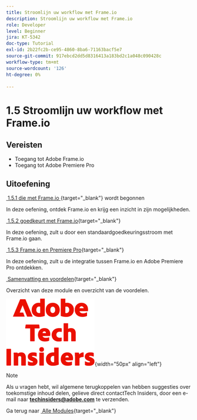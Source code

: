 ```yaml
---
title: Stroomlijn uw workflow met Frame.io
description: Stroomlijn uw workflow met Frame.io
role: Developer
level: Beginner
jira: KT-5342
doc-type: Tutorial
exl-id: 2b22fc2b-ce95-4860-8ba6-71163bacf5e7
source-git-commit: 917ebcd2dd5d8316413a183bd2c1a048c090428c
workflow-type: tm+mt
source-wordcount: '126'
ht-degree: 0%

---
```


# 1.5 Stroomlijn uw workflow met Frame.io


## Vereisten

- Toegang tot Adobe Frame.io
- Toegang tot Adobe Premiere Pro

## Uitoefening

[&#x200B; 1.5.1 die met Frame.io &#x200B;](./ex1.md){target="_blank"} wordt begonnen

In deze oefening, ontdek Frame.io en krijg een inzicht in zijn mogelijkheden.

[&#x200B; 1.5.2 goedkeurt met Frame.io &#x200B;](./ex2.md){target="_blank"}

In deze oefening, zult u door een standaardgoedkeuringsstroom met Frame.io gaan.

[&#x200B; 1.5.3 Frame.io en Premiere Pro &#x200B;](./ex3.md){target="_blank"}

In deze oefening, zult u de integratie tussen Frame.io en Adobe Premiere Pro ontdekken.

[&#x200B; Samenvatting en voordelen &#x200B;](./summary.md){target="_blank"}

Overzicht van deze module en overzicht van de voordelen.

![&#x200B; Indexen van de Tech &#x200B;](./../../../assets/images/techinsiders.png){width="50px" align="left"}

>[!NOTE]
>
>Als u vragen hebt, wil algemene terugkoppelen van hebben suggesties over toekomstige inhoud delen, gelieve direct contactTech Insiders, door een e-mail naar **techinsiders@adobe.com** te verzenden.

Ga terug naar [&#x200B; Alle Modules &#x200B;](../../../overview.md){target="_blank"}
